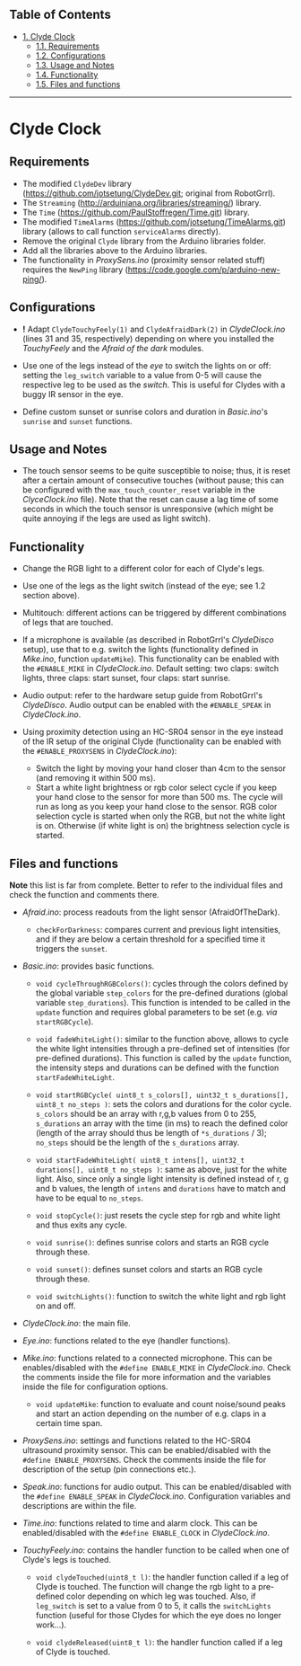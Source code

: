<div id="table-of-contents">
<h2>Table of Contents</h2>
<div id="text-table-of-contents">
<ul>
<li><a href="#sec-1">1. Clyde Clock</a>
<ul>
<li><a href="#sec-1-1">1.1. Requirements</a></li>
<li><a href="#sec-1-2">1.2. Configurations</a></li>
<li><a href="#sec-1-3">1.3. Usage and Notes</a></li>
<li><a href="#sec-1-4">1.4. Functionality</a></li>
<li><a href="#sec-1-5">1.5. Files and functions</a></li>
</ul>
</li>
</ul>
</div>
</div>



---

# Clyde Clock<a id="sec-1" name="sec-1"></a>

## Requirements<a id="sec-1-1" name="sec-1-1"></a>


-   The modified `ClydeDev` library (<https://github.com/jotsetung/ClydeDev.git>; original from RobotGrrl).
-   The `Streaming` (<http://arduiniana.org/libraries/streaming/>) library.
-   The `Time` (<https://github.com/PaulStoffregen/Time.git>) library.
-   The modified `TimeAlarms` (<https://github.com/jotsetung/TimeAlarms.git>) library (allows to call function `serviceAlarms` directly).
-   Remove the original `Clyde` library from the Arduino libraries folder.
-   Add all the libraries above to the Arduino libraries.
-   The functionality in *ProxySens.ino* (proximity sensor related stuff) requires the `NewPing` library (<https://code.google.com/p/arduino-new-ping/>).

## Configurations<a id="Configurations" name="Configurations"></a><a id="sec-1-2" name="sec-1-2"></a>

-   **!** Adapt `ClydeTouchyFeely(1)` and `ClydeAfraidDark(2)` in *ClydeClock.ino* (lines 31 and 35, respectively) depending on where you installed the *TouchyFeely* and the *Afraid of the dark* modules.

-   Use one of the legs instead of the *eye* to switch the lights on or off: setting the `leg_switch` variable to a value from 0-5 will cause the respective leg to be used as the *switch*. This is useful for Clydes with a buggy IR sensor in the eye.

-   Define custom sunset or sunrise colors and duration in *Basic.ino*'s `sunrise` and `sunset` functions.

## Usage and Notes<a id="sec-1-3" name="sec-1-3"></a>

-   The touch sensor seems to be quite susceptible to noise; thus, it is reset after a certain amount of consecutive touches (without pause; this can be configured with the `max_touch_counter_reset` variable in the *ClyceClock.ino* file). Note that the reset can cause a lag time of some seconds in which the touch sensor is unresponsive (which might be quite annoying if the legs are used as light switch).

## Functionality<a id="Functionality" name="Functionality"></a><a id="sec-1-4" name="sec-1-4"></a>

-   Change the RGB light to a different color for each of Clyde's legs.

-   Use one of the legs as the light switch (instead of the eye; see 1.2 section above).

-   Multitouch: different actions can be triggered by different combinations of legs that are touched.

-   If a microphone is available (as described in RobotGrrl's *ClydeDisco* setup), use that to e.g. switch the lights (functionality defined in *Mike.ino*, function `updateMike`). This functionality can be enabled with the `#ENABLE_MIKE` in *ClydeClock.ino*. Default setting: two claps: switch lights, three claps: start sunset, four claps: start sunrise.

-   Audio output: refer to the hardware setup guide from RobotGrrl's *ClydeDisco*. Audio output can be enabled with the `#ENABLE_SPEAK` in *ClydeClock.ino*.

-   Using proximity detection using an HC-SR04 sensor in the eye instead of the IR setup of the original Clyde (functionality can be enabled with the `#ENABLE_PROXYSENS` in *ClydeClock.ino*):
    -   Switch the light by moving your hand closer than 4cm to the sensor (and removing it within 500 ms).
    -   Start a white light brightness or rgb color select cycle if you keep your hand close to the sensor for more than 500 ms. The cycle will run as long as you keep your hand close to the sensor. RGB color selection cycle is started when only the RGB, but not the white light is on. Otherwise (if white light is on) the brightness selection cycle is started.

## Files and functions<a id="sec-1-5" name="sec-1-5"></a>

**Note** this list is far from complete. Better to refer to the individual files and check the function and comments there.

-   *Afraid.ino*: process readouts from the light sensor (AfraidOfTheDark).
    -   `checkForDarkness`: compares current and previous light intensities, and if they are below a certain threshold for a specified time it triggers the `sunset`.

-   *Basic.ino*: provides basic functions.
    -   `void cycleThroughRGBColors()`: cycles through the colors defined by the global variable `step_colors` for the pre-defined durations (global variable `step_durations`). This function is intended to be called in the `update` function and requires global parameters to be set (e.g. *via* `startRGBCycle`).

    -   `void fadeWhiteLight()`: similar to the function above, allows to cycle the white light intensities through a pre-defined set of intensities (for pre-defined durations). This function is called by the `update` function, the intensity steps and durations can be defined with the function `startFadeWhiteLight`.

    -   `void startRGBCycle( uint8_t s_colors[], uint32_t s_durations[], uint8_t no_steps )`: sets the colors and durations for the color cycle. `s_colors` should be an array with r,g,b values from 0 to 255, `s_durations` an array with the time (in ms) to reach the defined color (length of the array should thus be length of `*s_durations` / 3); `no_steps` should be the length of the `s_durations` array.

    -   `void startFadeWhiteLight( uint8_t intens[], uint32_t durations[], uint8_t no_steps )`: same as above, just for the white light. Also, since only a single light intensity is defined instead of r, g and b values, the length of `intens` and `durations` have to match and have to be equal to `no_steps`.

    -   `void stopCycle()`: just resets the cycle step for rgb and white light and thus exits any cycle.

    -   `void sunrise()`: defines sunrise colors and starts an RGB cycle through these.

    -   `void sunset()`: defines sunset colors and starts an RGB cycle through these.

    -   `void switchLights()`: function to switch the white light and rgb light on and off.

-   *ClydeClock.ino*: the main file.

-   *Eye.ino*: functions related to the eye (handler functions).

-   *Mike.ino*: functions related to a connected microphone. This can be enables/disabled with the `#define ENABLE_MIKE` in *ClydeClock.ino*. Check the comments inside the file for more information and the variables inside the file for configuration options.
    -   `void updateMike`: function to evaluate and count noise/sound peaks and start an action depending on the number of e.g. claps in a certain time span.

-   *ProxySens.ino*: settings and functions related to the HC-SR04 ultrasound proximity sensor. This can be enabled/disabled with the `#define ENABLE_PROXYSENS`. Check the comments inside the file for description of the setup (pin connections etc.).

-   *Speak.ino*: functions for audio output. This can be enabled/disabled with the `#define ENABLE_SPEAK` in *ClydeClock.ino*. Configuration variables and descriptions are within the file.

-   *Time.ino*: functions related to time and alarm clock. This can be enabled/disabled with the `#define ENABLE_CLOCK` in *ClydeClock.ino*.

-   *TouchyFeely.ino*: contains the handler function to be called when one of Clyde's legs is touched.
    -   `void clydeTouched(uint8_t l)`: the handler function called if a leg of Clyde is touched. The function will change the rgb light to a pre-defined color depending on which leg was touched. Also, if `leg_switch` is set to a value from 0 to 5, it calls the `switchLights` function (useful for those Clydes for which the eye does no longer work&#x2026;).

    -   `void clydeReleased(uint8_t l)`: the handler function called if a leg of Clyde is touched.